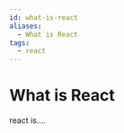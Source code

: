 ```yaml
---
id: what-is-react
aliases:
  - What is React
tags:
  - react
---
```


# What is React

react is....
